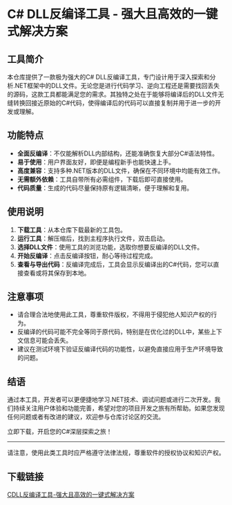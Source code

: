 # C# DLL反编译工具 - 强大且高效的一键式解决方案

## 工具简介

本仓库提供了一款极为强大的C# DLL反编译工具，专门设计用于深入探索和分析.NET框架中的DLL文件。无论您是进行代码学习、逆向工程还是需要找回丢失的源码，这款工具都能满足您的需求。其独特之处在于能够将编译后的DLL文件无缝转换回接近原始的C#代码，使得编译后的代码可以直接复制并用于进一步的开发或理解。

## 功能特点

- **全面反编译**：不仅能解析DLL内部结构，还能准确恢复大部分C#语法特性。
- **易于使用**：用户界面友好，即便是编程新手也能快速上手。
- **高度兼容**：支持多种.NET版本的DLL文件，确保在不同环境中均能有效工作。
- **无需额外依赖**：工具自带所有必需组件，下载后即可直接使用。
- **代码质量**：生成的代码尽量保持原有逻辑清晰，便于理解和复用。

## 使用说明

1. **下载工具**：从本仓库下载最新的工具包。
2. **运行工具**：解压缩后，找到主程序执行文件，双击启动。
3. **选择DLL文件**：使用工具的浏览功能，选取你想要反编译的DLL文件。
4. **开始反编译**：点击反编译按钮，耐心等待过程完成。
5. **查看与导出代码**：反编译完成后，工具会显示反编译出的C#代码，您可以直接查看或将其保存到本地。

## 注意事项

- 请合理合法地使用此工具，尊重软件版权，不得用于侵犯他人知识产权的行为。
- 反编译的代码可能不完全等同于原代码，特别是在优化过的DLL中，某些上下文信息可能会丢失。
- 建议在测试环境下验证反编译代码的功能性，以避免直接应用于生产环境导致的问题。

## 结语

通过本工具，开发者可以更便捷地学习.NET技术、调试问题或进行二次开发。我们持续关注用户体验和功能完善，希望对您的项目开发之旅有所帮助。如果您发现任何问题或者有改进的建议，欢迎参与仓库讨论区的交流。

立即下载，开启您的C#深层探索之旅！

---

请注意，使用此类工具时应严格遵守法律法规，尊重软件的授权协议和知识产权。

## 下载链接

[CDLL反编译工具-强大且高效的一键式解决方案](https://pan.quark.cn/s/ca8981cca592)